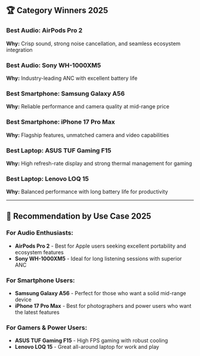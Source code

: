 ## 🏆 Category Winners 2025

### Best Audio: AirPods Pro 2
**Why:** Crisp sound, strong noise cancellation, and seamless ecosystem integration

### Best Audio: Sony WH-1000XM5
**Why:** Industry-leading ANC with excellent battery life

### Best Smartphone: Samsung Galaxy A56
**Why:** Reliable performance and camera quality at mid-range price

### Best Smartphone: iPhone 17 Pro Max
**Why:** Flagship features, unmatched camera and video capabilities

### Best Laptop: ASUS TUF Gaming F15
**Why:** High refresh-rate display and strong thermal management for gaming

### Best Laptop: Lenovo LOQ 15
**Why:** Balanced performance with long battery life for productivity

---

## 🎯 Recommendation by Use Case 2025

### For Audio Enthusiasts:
- **AirPods Pro 2** - Best for Apple users seeking excellent portability and ecosystem features
- **Sony WH-1000XM5** - Ideal for long listening sessions with superior ANC

### For Smartphone Users:
- **Samsung Galaxy A56** - Perfect for those who want a solid mid-range device
- **iPhone 17 Pro Max** - Best for photographers and power users who want the latest features

### For Gamers & Power Users:
- **ASUS TUF Gaming F15** - High FPS gaming with robust cooling
- **Lenovo LOQ 15** - Great all-around laptop for work and play
